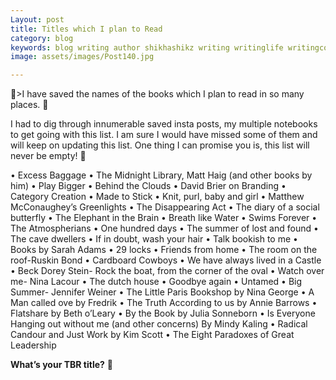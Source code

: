 ```yaml
---
Layout: post
title: Titles which I plan to Read
category: blog
keywords: blog writing author shikhashikz writing writinglife writingcommunity dailyblogpost books
image: assets/images/Post140.jpg

---
```

💖>I have saved the names of the books which I plan to read in so many places. 💖
>

I had to dig through innumerable saved insta posts, my multiple notebooks to get going with this list. I am sure I would have missed some of them and will keep on updating this list. One thing I can promise you is, this list will never be empty! 📖

•	Excess Baggage
•	The Midnight Library, Matt Haig (and other books by him)
•	Play Bigger
•	Behind the Clouds
•	David Brier on Branding
•	Category Creation
•	Made to Stick
•	Knit, purl, baby and girl
•	Matthew McConaughey’s Greenlights
•	The Disappearing Act
•	The diary of a social butterfly
•	The Elephant in the Brain
•	Breath like Water
•	Swims Forever
•	The Atmospherians
•	One hundred days
•	The summer of lost and found
•	The cave dwellers
•	If in doubt, wash your hair
•	Talk bookish to me
•	Books by Sarah Adams
•	29 locks
•	Friends from home
•	The room on the roof-Ruskin Bond
•	Cardboard Cowboys
•	We have always lived in a Castle
•	Beck Dorey Stein- Rock the boat, from the corner of the oval
•	Watch over me- Nina Lacour
•	The dutch house
•	Goodbye again
•	Untamed
•	Big Summer- Jennifer Weiner
•	The Little Paris Bookshop by Nina George
•	A Man called ove by Fredrik
•	The Truth According to us by Annie Barrows
•	Flatshare by Beth o’Leary
•	By the Book by Julia Sonneborn
•	Is Everyone Hanging out without me (and other concerns) By Mindy Kaling
•	Radical Candour and Just Work by Kim Scott
•	The Eight Paradoxes of Great Leadership

**What’s your TBR title?** 🥰
